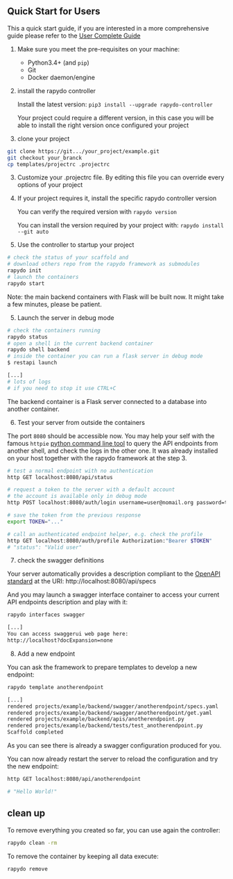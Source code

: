 ## Quick Start for Users

This a quick start guide, if you are interested in a more comprehensive guide please refer to the [User Complete Guide](user_guide.md)

1. Make sure you meet the pre-requisites on your machine:
    * Python3.4+ (and `pip`) 
    * Git
    * Docker daemon/engine
    
2. install the rapydo controller

    Install the latest version: `pip3 install --upgrade rapydo-controller`

    Your project could require a different version, in this case you will be able to install the right version once configured your project

3. clone your project

```bash
git clone https://git.../your_project/example.git
git checkout your_branck
cp templates/projectrc .projectrc
```

3. Customize your .projectrc file. By editing this file you can override every options of your project

4. If your project requires it, install the specific rapydo controller version

   You can verify the required version with `rapydo version`

   You can install the version required by your project with: `rapydo install --git auto`

5. Use the controller to startup your project

```bash
# check the status of your scaffold and
# download others repo from the rapydo framework as submodules
rapydo init
# launch the containers
rapydo start
```

Note: the main backend containers with Flask will be built now. It might take a few minutes, please be patient.

5. Launch the server in debug mode

```bash
# check the containers running
rapydo status
# open a shell in the current backend container
rapydo shell backend
# inside the container you can run a flask server in debug mode
$ restapi launch

[...]
# lots of logs
# if you need to stop it use CTRL+C
```

The backend container is a  Flask server connected to a database into another container.

6. Test your server from outside the containers

The port `8080` should be accessible now.
You may help your self with the famous `httpie` [python command line tool](https://httpie.org/) to query the API endpoints from another shell, and check the logs in the other one. It was already installed on your host together with the rapydo framework at the step 3.

```bash
# test a normal endpoint with no authentication
http GET localhost:8080/api/status

# request a token to the server with a default account
# the account is available only in debug mode
http POST localhost:8080/auth/login username=user@nomail.org password=test

# save the token from the previous response
export TOKEN="..."

# call an authenticated endpoint helper, e.g. check the profile
http GET localhost:8080/auth/profile Authorization:"Bearer $TOKEN"
# "status": "Valid user"
```

7. check the swagger definitions

Your server automatically provides a description compliant to the [OpenAPI standard]() at the URI:
http://localhost:8080/api/specs

And you may launch a swagger interface container to access your current API endpoints description and play with it:

```bash
rapydo interfaces swagger

[...]
You can access swaggerui web page here:
http://localhost?docExpansion=none
```

8. Add a new endpoint

You can ask the framework to prepare templates to develop a new endpoint:

```bash
rapydo template anotherendpoint

[...]
rendered projects/example/backend/swagger/anotherendpoint/specs.yaml
rendered projects/example/backend/swagger/anotherendpoint/get.yaml
rendered projects/example/backend/apis/anotherendpoint.py
rendered projects/example/backend/tests/test_anotherendpoint.py
Scaffold completed
```

As you can see there is already a swagger configuration produced for you.

You can now already restart the server to reload the configuration and try the new endpoint:
```bash
http GET localhost:8080/api/anotherendpoint

# "Hello World!"
```



## clean up

To remove everything you created so far, you can use again the controller:
```bash
rapydo clean -rm
```

To remove the container by keeping all data execute:

```
rapydo remove
```